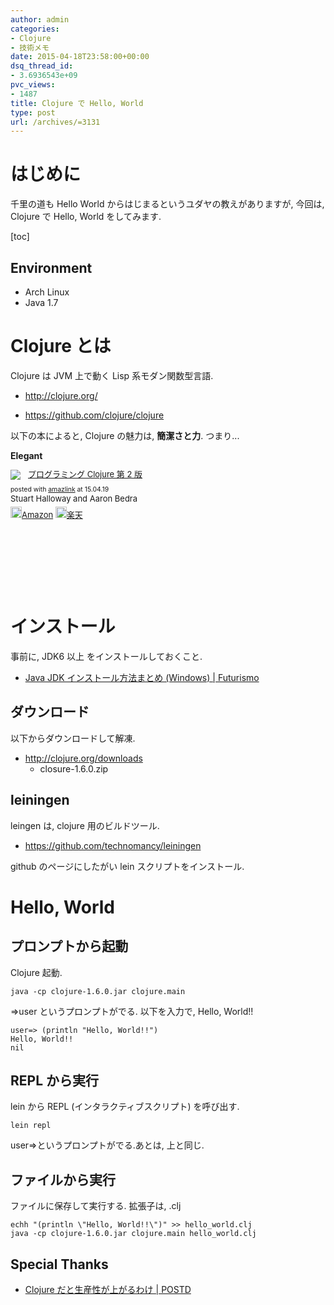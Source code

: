 ```yaml
---
author: admin
categories:
- Clojure
- 技術メモ
date: 2015-04-18T23:58:00+00:00
dsq_thread_id:
- 3.6936543e+09
pvc_views:
- 1487
title: Clojure で Hello, World
type: post
url: /archives/=3131
---
```


はじめに
========

千里の道も Hello World からはじまるというユダヤの教えがありますが,
今回は, Clojure で Hello, World をしてみます.

\[toc\]

Environment
-----------

-   Arch Linux
-   Java 1.7

Clojure とは
============

Clojure は JVM 上で動く Lisp 系モダン関数型言語.

-   <http://clojure.org/>

<div data-theme="default" data-height="155" data-width="500" data-github="clojure/clojure" class="github-card"></div>
<script src="//cdn.jsdelivr.net/github-cards/latest/widget.js"></script>

-   <https://github.com/clojure/clojure>

以下の本によると, Clojure の魅力は, **簡潔さと力**. つまり...

**Elegant**

<div class='amazlink-box' style='text-align:left;padding-bottom:20px;font-size:small;/zoom: 1;overflow: hidden;'><div class='amazlink-list' style='clear: both;'><div class='amazlink-image' style='float:left;margin:0px 12px 1px 0px;'><a href='http://www.amazon.co.jp/%E3%83%97%E3%83%AD%E3%82%B0%E3%83%A9%E3%83%9F%E3%83%B3%E3%82%B0Clojure-Stuart-Halloway-Aaron-Bedra/dp/4274069133%3FSubscriptionId%3DAKIAJDINZW45GEGLXQQQ%26tag%3Dsleephacker-22%26linkCode%3Dxm2%26camp%3D2025%26creative%3D165953%26creativeASIN%3D4274069133' target='_blank' rel='nofollow'><img src='http://ecx.images-amazon.com/images/I/512fApbP-4L._SL160_.jpg' style='border: none;' /></a></div><div class='amazlink-info' style='height:160; margin-bottom: 10px'><div class='amazlink-name' style='margin-bottom:10px;line-height:120%'><a href='http://www.amazon.co.jp/%E3%83%97%E3%83%AD%E3%82%B0%E3%83%A9%E3%83%9F%E3%83%B3%E3%82%B0Clojure-Stuart-Halloway-Aaron-Bedra/dp/4274069133%3FSubscriptionId%3DAKIAJDINZW45GEGLXQQQ%26tag%3Dsleephacker-22%26linkCode%3Dxm2%26camp%3D2025%26creative%3D165953%26creativeASIN%3D4274069133' rel='nofollow' target='_blank'>プログラミング Clojure 第 2 版</a></div><div class='amazlink-powered' style='font-size:80%;margin-top:5px;line-height:120%'>posted with <a href='http://amazlink.keizoku.com/' title='アマゾンアフィリエイトリンク作成ツール' target='_blank'>amazlink</a> at 15.04.19</div><div class='amazlink-detail'>Stuart Halloway and Aaron Bedra<br /></div><div class='amazlink-sub-info' style='float: left;'><div class='amazlink-link' style='margin-top: 5px'><img src='http://amazlink.fuyu.gs/icon_amazon.png' width='18'><a href='http://www.amazon.co.jp/%E3%83%97%E3%83%AD%E3%82%B0%E3%83%A9%E3%83%9F%E3%83%B3%E3%82%B0Clojure-Stuart-Halloway-Aaron-Bedra/dp/4274069133%3FSubscriptionId%3DAKIAJDINZW45GEGLXQQQ%26tag%3Dsleephacker-22%26linkCode%3Dxm2%26camp%3D2025%26creative%3D165953%26creativeASIN%3D4274069133' rel='nofollow' target='_blank'>Amazon</a> <img src='http://amazlink.fuyu.gs/icon_rakuten.gif' width='18'><a href='http://hb.afl.rakuten.co.jp/hgc/g00q0724.n763w947.g00q0724.n763x2b4/?pc=http%3A%2F%2Fbooks.rakuten.co.jp%2Frb%2F12301346%2F&m=http%3A%2F%2Fm.rakuten.co.jp%2Frms%2Fmsv%2FItem%3Fn%3D12301346%26surl%3Dbook' rel='nofollow' target='_blank'>楽天</a></div></div></div></div></div>

インストール
============

事前に, JDK6 以上 をインストールしておくこと.

-   [Java JDK インストール方法まとめ (Windows) |
    Futurismo](https://futurismo.biz/archives/751)

ダウンロード
------------

以下からダウンロードして解凍.

-   <http://clojure.org/downloads>
    -   closure-1.6.0.zip

leiningen
---------

leingen は, clojure 用のビルドツール.

<div data-theme="default" data-height="155" data-width="500" data-github="technomancy/leiningen" class="github-card"></div>
<script src="//cdn.jsdelivr.net/github-cards/latest/widget.js"></script>

-   <https://github.com/technomancy/leiningen>

github のページにしたがい lein スクリプトをインストール.

Hello, World
============

プロンプトから起動
------------------

Clojure 起動.

``` {.bash}
java -cp clojure-1.6.0.jar clojure.main
```

=&gt;user というプロンプトがでる. 以下を入力で, Hello, World!!

``` {.clojure}
user=> (println "Hello, World!!")
Hello, World!!
nil
```

REPL から実行
-------------

lein から REPL (インタラクティブスクリプト) を呼び出す.

``` {.bash}
lein repl
```

user=&gt;というプロンプトがでる.あとは, 上と同じ.

ファイルから実行
----------------

ファイルに保存して実行する. 拡張子は, .clj

``` {.bash}
echh "(println \"Hello, World!!\")" >> hello_world.clj
java -cp clojure-1.6.0.jar clojure.main hello_world.clj
```

Special Thanks
--------------

-   [Clojure だと生産性が上がるわけ |
    POSTD](http://postd.cc/why-im-productive-in-clojure/)
